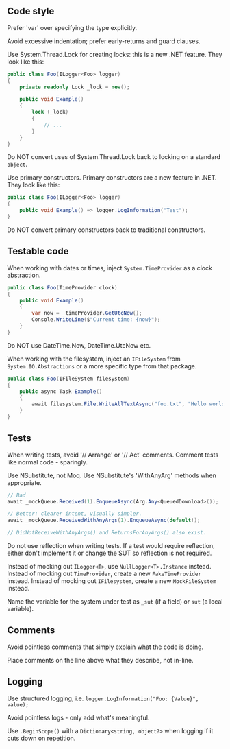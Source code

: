 ## Code style
Prefer 'var' over specifying the type explicitly.

Avoid excessive indentation; prefer early-returns and guard clauses.

Use System.Thread.Lock for creating locks: this is a new .NET feature. They look like this:

```csharp
public class Foo(ILogger<Foo> logger)
{
    private readonly Lock _lock = new();

    public void Example()
    {
        lock (_lock)
        {
            // ...
        }
    }
}

```

Do NOT convert uses of System.Thread.Lock back to locking on a standard `object`.

Use primary constructors. Primary constructors are a new feature in .NET. They look like this:

```csharp
public class Foo(ILogger<Foo> logger)
{
    public void Example() => logger.LogInformation("Test");
}
```

Do NOT convert primary constructors back to traditional constructors.

## Testable code
When working with dates or times, inject `System.TimeProvider` as a clock abstraction.

```csharp
public class Foo(TimeProvider clock)
{
    public void Example()
    {
        var now = _timeProvider.GetUtcNow();
        Console.WriteLine($"Current time: {now}");
    }
}
```

Do NOT use DateTime.Now, DateTime.UtcNow etc.

When working with the filesystem, inject an `IFileSystem` from `System.IO.Abstractions` or a more specific type from that package.

```csharp
public class Foo(IFileSystem filesystem)
{
    public async Task Example()
    {
        await filesystem.File.WriteAllTextAsync("foo.txt", "Hello world");
    }
}
```

## Tests
When writing tests, avoid '// Arrange' or '// Act' comments.
Comment tests like normal code - sparingly.

Use NSubstitute, not Moq.
Use NSubstitute's 'WithAnyArg' methods when appropriate.

```csharp
// Bad
await _mockQueue.Received(1).EnqueueAsync(Arg.Any<QueuedDownload>());

// Better: clearer intent, visually simpler.
await _mockQueue.ReceivedWithAnyArgs(1).EnqueueAsync(default!);

// DidNotReceiveWithAnyArgs() and ReturnsForAnyArgs() also exist.
```

Do not use reflection when writing tests. 
If a test would require reflection, either don't implement it or change the SUT so reflection is not required. 

Instead of mocking out `ILogger<T>`, use `NullLogger<T>.Instance` instead.
Instead of mocking out `TimeProvider`, create a new `FakeTimeProvider` instead.
Instead of mocking out `IFilesystem`, create a new `MockFileSystem` instead.

Name the variable for the system under test as `_sut` (if a field) or `sut` (a local variable).

## Comments
Avoid pointless comments that simply explain what the code is doing.

Place comments on the line above what they describe, not in-line.

## Logging

Use structured logging, i.e. `logger.LogInformation("Foo: {Value}", value);`

Avoid pointless logs - only add what's meaningful.

Use `.BeginScope()` with a `Dictionary<string, object?>` when logging if it cuts down on repetition.